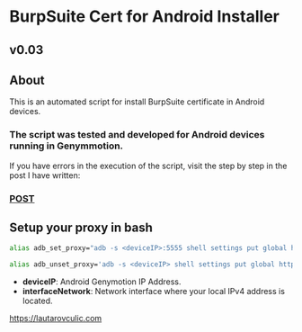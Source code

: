 # BurpSuite Cert for Android Installer

## v0.03

## About
This is an automated script for install BurpSuite certificate in Android devices.

### The script was tested and developed for Android devices running in Genymmotion.

If you have errors in the execution of the script, visit the step by step in the post I have written:
### [POST](https://lautarovculic.com/intercept-android-app-traffic-with-burpsuite/)

## Setup your proxy in bash

```bash
alias adb_set_proxy="adb -s <deviceIP>:5555 shell settings put global http_proxy $(ip -o -4 addr show <interfaceNetwork> | awk '{print $4}' | sed 's/\/.*//g'):8080"
```
```bash
alias adb_unset_proxy='adb -s <deviceIP> shell settings put global http_proxy :0'
```

- **deviceIP**: Android Genymotion IP Address.
- **interfaceNetwork**: Network interface where your local IPv4 address is located.

https://lautarovculic.com
